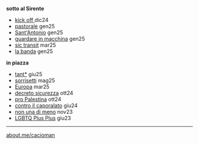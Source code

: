 **sotto al Sirente**
- [kick off ](https://cacioman.github.io/t6x6-001.html) dic24 
- [pastorale](https://cacioman.github.io/t6x6-002.html) gen25
- [Sant'Antonio](https://cacioman.github.io/t6x6-101.html) gen25
- [guardare in macchina](https://cacioman.github.io/t6x6-006.html) gen25  
- [sic transit](https://cacioman.github.io/t6x6-003.html) mar25
- [la banda](https://cacioman.github.io/t6x6-008.html) gen25
  
**in piazza**  
- [tant*](https://cacioman.github.io/perpiazze07.html)  giu25
- [sorrisetti](https://cacioman.github.io/perpiazze06.html) mag25
- [Europa](https://cacioman.github.io/perpiazze05.html) mar25
- [decreto sicurezza](https://cacioman.github.io/perpiazze04.html) ott24  
- [pro Palestina](https://cacioman.github.io/perpiazze03.html) ott24  
- [contro il caporalato](https://cacioman.github.io/perpiazze02.html) giu24  
- [non una di meno](https://cacioman.github.io/perpiazze01.html) nov23
- [LGBTQ Plus Plus](https://cacioman.github.io/LGTBplusplus.html) giu23

---  
[about.me/cacioman](https://about.me/cacioman) 
